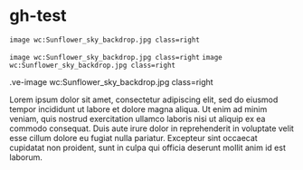 # gh-test

`image wc:Sunflower_sky_backdrop.jpg class=right`

`image wc:Sunflower_sky_backdrop.jpg class=right`
`image wc:Sunflower_sky_backdrop.jpg class=right`

.ve-image wc:Sunflower_sky_backdrop.jpg class=right

<ve-image src="wc:Sunflower_sky_backdrop.jpg" class="right"></ve-image>

<param ve-image src="wc:Sunflower_sky_backdrop.jpg" class="right">

Lorem ipsum dolor sit amet, consectetur adipiscing elit, sed do eiusmod tempor incididunt ut labore et dolore magna aliqua. Ut enim ad minim veniam, quis nostrud exercitation ullamco laboris nisi ut aliquip ex ea commodo consequat. Duis aute irure dolor in reprehenderit in voluptate velit esse cillum dolore eu fugiat nulla pariatur. Excepteur sint occaecat cupidatat non proident, sunt in culpa qui officia deserunt mollit anim id est laborum.
<param ve-map class="right">
